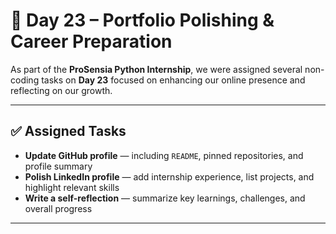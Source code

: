 # 📘 **Day 23 – Portfolio Polishing & Career Preparation**

As part of the **ProSensia Python Internship**, we were assigned several non-coding tasks on **Day 23** focused on enhancing our online presence and reflecting on our growth.

---

## ✅ **Assigned Tasks**

- **Update GitHub profile** — including `README`, pinned repositories, and profile summary  
- **Polish LinkedIn profile** — add internship experience, list projects, and highlight relevant skills  
- **Write a self-reflection** — summarize key learnings, challenges, and overall progress

---
